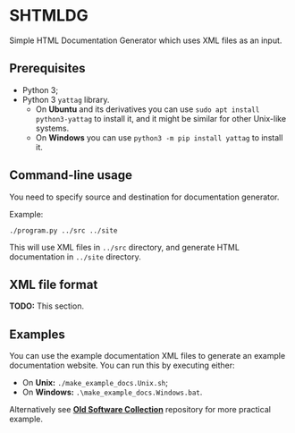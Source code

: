 # SHTMLDG
Simple HTML Documentation Generator which uses XML files as an input.

## Prerequisites
* Python 3;
* Python 3 `yattag` library.
  * On **Ubuntu** and its derivatives you can use `sudo apt install python3-yattag` to install it, and it might be similar for other Unix-like systems.
  * On **Windows** you can use `python3 -m pip install yattag` to install it.

## Command-line usage
You need to specify source and destination for documentation generator.

Example:
```
./program.py ../src ../site
```

This will use XML files in `../src` directory, and generate HTML documentation in `../site` directory.

## XML file format
**TODO:** This section.

## Examples
You can use the example documentation XML files to generate an example documentation website.
You can run this by executing either:
* On **Unix:** `./make_example_docs.Unix.sh`;
* On **Windows:** `.\make_example_docs.Windows.bat`.

Alternatively see **[Old Software Collection](https://github.com/Matriks404/OSC)** repository for more practical example.
